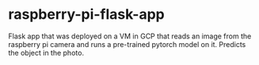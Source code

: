 # raspberry-pi-flask-app

Flask app that was deployed on a VM in GCP that reads an image from 
the raspberry pi camera and runs a pre-trained pytorch model on it. Predicts
the object in the photo.
